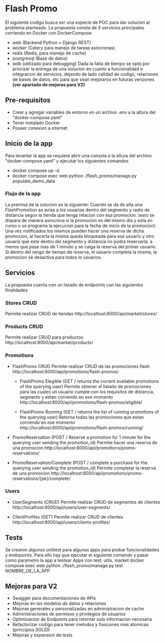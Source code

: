 # Flash Promo
El siguiente codigo busca ser una especie de POC para dar solucion al problema planteado.
La propuesta consta de 4 servicios principales corriendo en Docker con DockerCompose
- web (Backend Python + Django REST)
- worker (Celery para manejo de tareas asincronas)
- redis (Redis, para manejo de cache)
- postgresql (Base de datos)
- wdb (utilizado para debugging)
Dada la falta de tiempo se opto por priorizar la entrega de una solucion en cuanto a funcionalidad e integracion de servicios, dejando de lado calidad de codigo, relaciones de bases de datos, etc para que sean mejoraros en futuras versiones **(ver apartado de mejoras para V2)**

## Pre-requisitos
- Crear y agregar variables de entorno en un archivo .env a la altura del "docker-compose.yaml"
- Tener instalado Docker
- Poseer conexion a internet

## Inicio de la app
Para levantar la app se requiere abrir una consola a la altura del archivo "docker-compose.yaml" y ejecutar los siguientes comandos
- docker compose up -d
- docker compose exec web python ./flash_promo/manage.py populate_demo_data

### Flujo de la app
La premisa de la solucion es la siguiente:
Cuando se da de alta una FlashPromotion se avisa a los usuarios dentro del segmento y radio de distancia segun la tienda que tenga relacion con esa promocion. (esto se dispara de manera asincrona si la promocion es del mismo dia y esta en curso o se programa la ejecucion para la fecha de inicio de la promocion)
Una vez notificados los mismos pueden hacer una reserva de dicha promocion, al hacerla la misma queda bloqueada para ese usuario y otro usuario que este dentro del segmento y distancia no podra reservarla, a menos que pase mas de 1 minuto y se caiga la reserva del primer usuario. 
Si dentro del rango de tiempo de reserva, el usuario completa la misma, la promocion se desactiva para todos lo usuarios.

## Servicios
La propuesta cuenta con un listado de endpoints con las siguientes finalidades

### Stores CRUD
Permite realizar CRUD de tiendas
http://localhost:8000/api/market/stores/

### Products CRUD
Permite realizar CRUD para productos
http://localhost:8000/api/market/products/

### Promotions
  - FlashPromo CRUD
    Permite realizar CRUD de las promociones flash
    http://localhost:8000/api/promotions/flash-promos/ 

    - FlashPromo Elegible (GET / returns the current available promotions of the querying user)
      Permite obtener el listado de promociones para las cuales un usuario cumple con los requisitos de distancia, segmento y estan corriendo en ese momento
      http://localhost:8000/api/promotions/flash-promos/eligible/

    - FlashPromo Running (GET / returns the list of running promotions of the querying user)
      Retorna todas las promociones que estan corriendo en ese momento
      http://localhost:8000/api/promotions/flash-promos/running/

  - PromoReservation (POST / Reserve a promotion for 1 minute for the querying user sending the promotion_id)
    Permite hacer una reserva de una promocion
    http://localhost:8000/api/promotions/promo-reservations/
  
  - PromoReservation/Complete (POST / complete a purchase for the querying user sending the promotion_id)
    Permite completar la reserva de una promocion
    http://localhost:8000/api/promotions/promo-reservations/{pk}/complete/

### Users
  - UserSegments (CRUD)
  Permite realizar CRUD de segmentos de clientes
  http://localhost:8000/api/users/user-segments/
  
  - ClientProfiles (GET)
  Permite realizar CRUD de clientes
  http://localhost:8000/api/users/clients-profiles/


## Tests
Se crearon algunos unittest para algunas apps para probar funcionalidades y endopoints. Para ello hay que ejecutar el siguiente comando y pasar como parametro la app a testear
Apps con test: utils, market
docker compose exec web python ./flash_promo/manage.py test NOMBRE_DE_LA_APP

## Mejoras para V2
- Swagger para documentaciones de APIs
- Mejoras en los modelos de datos y relaciones
- Mejoras generales y personalizadas en administracion de cache
- Administraciones de permisos y privilegios de usuarios
- Optimizacion de Endpoints para retornar solo informacion necesaria
- Refactorizar codigo para tener metodos y funciones mas atomicas (principios SOLID)
- Mejoras y expansion de tests